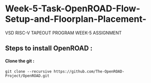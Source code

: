 # Week-5-Task-OpenROAD-Flow-Setup-and-Floorplan-Placement-
VSD RISC-V TAPEOUT PROGRAM WEEK-5 ASSIGNMENT 

## Steps to install OpenROAD :

#### Clone the git : 
``` 
git clone --recursive https://github.com/The-OpenROAD-Project/OpenROAD.git 
```

